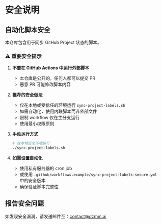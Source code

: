 # 安全说明

## 自动化脚本安全

本仓库包含用于同步 GitHub Project 状态的脚本。

### ⚠️ 重要安全提示

1. **不要在 GitHub Actions 中运行外部脚本**
   - 本仓库是公开的，任何人都可以提交 PR
   - 恶意 PR 可能修改脚本内容
   
2. **推荐的安全做法**
   - 仅在本地或受信任的环境运行 `sync-project-labels.sh`
   - 如需自动化，使用内联脚本而非外部文件
   - 限制 workflow 仅在主分支运行
   - 使用最小权限原则

3. **手动运行方式**
   ```bash
   # 在本地安全环境运行
   ./sync-project-labels.sh
   ```

4. **如需设置自动化**
   - 使用私有服务器的 cron job
   - 或使用 `.github/workflows.example/sync-project-labels-secure.yml` 中的安全版本
   - 确保验证脚本完整性

## 报告安全问题

如发现安全漏洞，请发送邮件至：contact@dzmm.ai